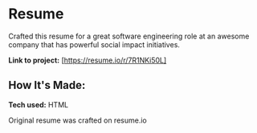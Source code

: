 # Resume
Crafted this resume for a great software engineering role at an awesome company that has powerful social impact initiatives.

**Link to project:** [https://resume.io/r/7R1NKi50L]

## How It's Made:

**Tech used:** HTML

Original resume was crafted on resume.io 
